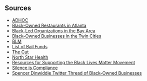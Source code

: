 ## Sources

* <a href="https://www.adhoc.fm/post/black-lives-matter-resources-and-funds/">ADHOC</a>
* <a href="https://www.atlantaeats.com/blog/29-black-owned-restaurants-in-atlanta/">Black-Owned Restaurants in Atlanta</a>
* <a href="https://docs.google.com/spreadsheets/d/1ExxjRyovIphjX_jtGep0cFQtUkJwqhTC4dLwy3h6uZY/edit#gid=1847215759">Black-Led Organizations in the Bay Area</a>
* <a href="http://mspmag.com/arts-and-culture/black-owned-businesses-in-the-twin-cities/">Black-Owned Businesses in the Twin Cities</a>
* <a href="https://docs.google.com/document/d/1-0KC83vYfVQ-2freQveH43PWxuab2uWDEGolzrNoIks/mobilebasic#h.n24kixa6prx">BLM</a>
* <a href="https://bailfunds.github.io/">List of Bail Funds</a>
* <a href="https://www.thecut.com/article/george-floyd-protests-how-to-help-where-to-donate.html">The Cut</a>
* <a href="https://www.northstarhealthcollective.org/">North Star Health</a>
* <a href="https://lectureinprogress.com/journal/resources-for-supporting-black-lives-matter-movement">Resources for Supporting the Black Lives Matter Movement</a>
* <a href="https://silenceiscompliance.info/">Silence is Compliance</a>
* <a href="https://twitter.com/sdinwiddie_25/status/1268173302545231872?s=21">Spencer Dinwiddie Twitter Thread of Black-Owned Businesses</a>
